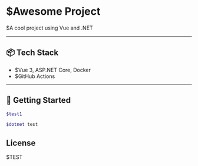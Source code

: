 # $Awesome Project

$A cool project using Vue and .NET

---

## 📦 Tech Stack

- $Vue 3, ASP.NET Core, Docker
- $GitHub Actions

---

## 🚀 Getting Started

```bash
$test1
```
```bash
$dotnet test
```

## License
$TEST
